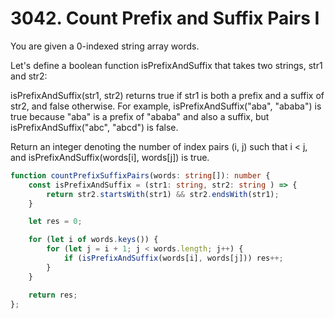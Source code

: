 # 3042. Count Prefix and Suffix Pairs I

You are given a 0-indexed string array words.

Let's define a boolean function isPrefixAndSuffix that takes two strings, str1 and str2:

isPrefixAndSuffix(str1, str2) returns true if str1 is both a 
prefix
 and a 
suffix
 of str2, and false otherwise.
For example, isPrefixAndSuffix("aba", "ababa") is true because "aba" is a prefix of "ababa" and also a suffix, but isPrefixAndSuffix("abc", "abcd") is false.

Return an integer denoting the number of index pairs (i, j) such that i < j, and isPrefixAndSuffix(words[i], words[j]) is true.

```ts
function countPrefixSuffixPairs(words: string[]): number {
    const isPrefixAndSuffix = (str1: string, str2: string ) => {
        return str2.startsWith(str1) && str2.endsWith(str1);
    }

    let res = 0;

    for (let i of words.keys()) {
        for (let j = i + 1; j < words.length; j++) {
            if (isPrefixAndSuffix(words[i], words[j])) res++;
        }
    }

    return res;
};
```

